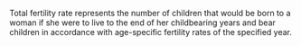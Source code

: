 Total fertility rate represents the number of children that would be born to a woman if she were to live to the end of her childbearing years and bear children in accordance with age-specific fertility rates of the specified year.